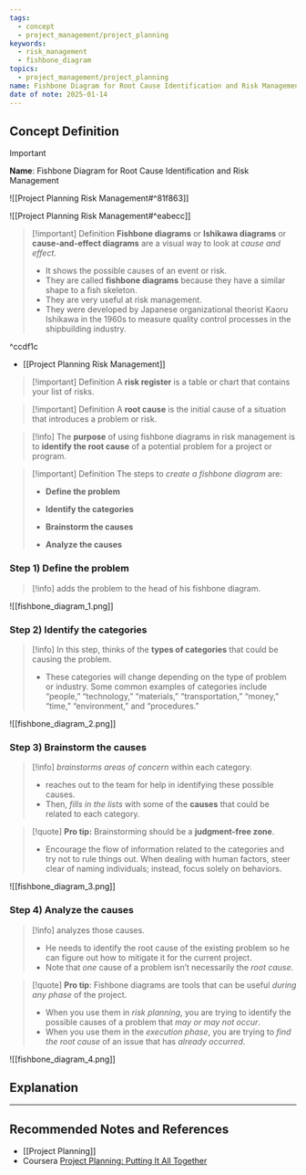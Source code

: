 ```yaml
---
tags:
  - concept
  - project_management/project_planning
keywords:
  - risk_management
  - fishbone_diagram
topics:
  - project_management/project_planning
name: Fishbone Diagram for Root Cause Identification and Risk Management
date of note: 2025-01-14
---
```


## Concept Definition

>[!important]
>**Name**: Fishbone Diagram for Root Cause Identification and Risk Management

![[Project Planning Risk Management#^81f863]]

![[Project Planning Risk Management#^eabecc]]

>[!important] Definition
>**Fishbone diagrams** or **Ishikawa diagrams** or **cause-and-effect diagrams** are a visual way to look at *cause and effect*. 
>- It shows the possible causes of an event or risk.
>- They are called **fishbone diagrams** because they have a similar shape to a fish skeleton.
>- They are very useful at risk management.
>- They were developed by Japanese organizational theorist Kaoru Ishikawa in the 1960s to measure quality control processes in the shipbuilding industry.

^ccdf1c

- [[Project Planning Risk Management]]

>[!important] Definition
>A **risk register** is a table or chart that contains your list of risks.


>[!important] Definition
>A **root cause** is the initial cause of a situation that introduces a problem or risk.

>[!info]
>The **purpose** of using fishbone diagrams in risk management is to **identify the root cause** of a potential problem for a project or program.

>[!important] Definition
>The steps to *create a fishbone diagram* are:
> 
> - **Define the problem**
>     
> - **Identify the categories**
>     
> - **Brainstorm the causes**
>     
> - **Analyze the causes**

### Step 1) Define the problem

>[!info]
>adds the problem to the head of his fishbone diagram.

![[fishbone_diagram_1.png]]

### Step 2) Identify the categories

>[!info]
>In this step,  thinks of the **types of categories** that could be causing the problem. 
>- These categories will change depending on the type of problem or industry. Some common examples of categories include “people,” “technology,” “materials,” “transportation,” “money,” “time,” “environment,” and “procedures.”

![[fishbone_diagram_2.png]]

### Step 3) Brainstorm the causes

>[!info]
>*brainstorms areas of concern* within each category. 
>- reaches out to the team for help in identifying these possible causes. 
>- Then,  *fills in the lists* with some of the **causes** that could be related to each category.

>[!quote]
>**Pro tip:** Brainstorming should be a **judgment-free zone**. 
>- Encourage the flow of information related to the categories and try not to rule things out. When dealing with human factors, steer clear of naming individuals; instead, focus solely on behaviors.

![[fishbone_diagram_3.png]]


### Step 4) Analyze the causes

>[!info]
>analyzes those causes. 
>- He needs to identify the root cause of the existing problem so he can figure out how to mitigate it for the current project.
>- Note that _one_ cause of a problem isn’t necessarily the _root cause_.


>[!quote]
>**Pro tip**: Fishbone diagrams are tools that can be useful *during any phase* of the project.
> - When you use them in *risk planning*, you are trying to identify the possible causes of a problem that *may or may not occur*. 
> - When you use them in the *execution phase*, you are trying to *find the root cause* of an issue that has *already occurred*.

![[fishbone_diagram_4.png]]



## Explanation





-----------
##  Recommended Notes and References

- [[Project Planning]]
- Coursera [Project Planning: Putting It All Together](https://www.coursera.org/learn/project-planning-google/home/welcome)